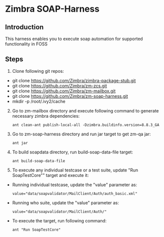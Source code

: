 # Zimbra SOAP-Harness

## Introduction
This harness enables you to execute soap automation for supported functionality in FOSS

## Steps
1. Clone following git repos:
- git clone https://github.com/Zimbra/zimbra-package-stub.git
- git clone https://github.com/Zimbra/zm-zcs.git
- git clone https://github.com/Zimbra/zm-mailbox.git
- git clone https://github.com/Zimbra/zm-soap-harness.git
- mkdir -p /root/.ivy2/cache

2. Go to zm-mailbox directory and execute following command to generate necessary zimbra dependencies:

   `ant clean-ant publish-local-all -Dzimbra.buildinfo.version=8.8.3_GA`

3. Go to zm-soap-harness directory and run jar target to get zm-qa jar:

   `ant jar`

4. To build soapdata directory, run build-soap-data-file target:

   `ant build-soap-data-file`

5. To execute any individual testcase or a test suite, update "Run SoapTestCore"" target and execute it:
- Running individual testcase, update the "value" parameter as:

	`value="data/soapvalidator/MailClient/Auth/auth_basic.xml"`
- Running who suite, update the "value" parameter as:

	`value="data/soapvalidator/MailClient/Auth/"`
- To execute the target, run following command:

	`ant "Run SoapTestCore"`
